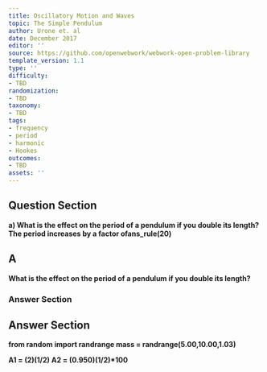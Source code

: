 ```yaml
---
title: Oscillatory Motion and Waves
topic: The Simple Pendulum
author: Urone et. al
date: December 2017
editor: ''
source: https://github.com/openwebwork/webwork-open-problem-library
template_version: 1.1
type: ''
difficulty:
- TBD
randomization:
- TBD
taxonomy:
- TBD
tags:
- frequency
- period
- harmonic
- Hookes
outcomes:
- TBD
assets: ''
---
```


## Question Section 

<b>
a)  What is the effect on the period of a pendulum if you double its length?
The period increases by a factor ofans_rule(20)

## A
 What is the effect on the period of a pendulum if you double its length?
### Answer Section


## Answer Section

from random import randrange
mass = randrange(5.00,10.00,1.03) 

A1 = (2)**(1/2)
A2 = (0.950)**(1/2)*100